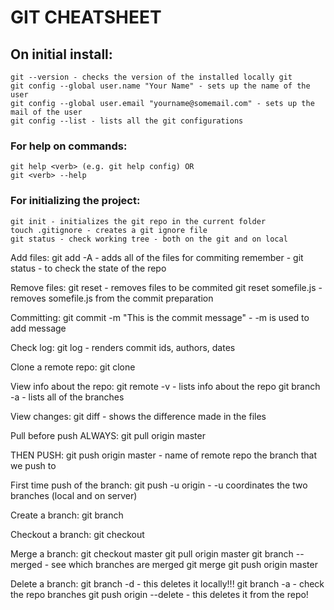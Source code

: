 # GIT CHEATSHEET

## On initial install:
	git --version - checks the version of the installed locally git
	git config --global user.name "Your Name" - sets up the name of the user
	git config --global user.email "yourname@somemail.com" - sets up the mail of the user
	git config --list - lists all the git configurations
	
### For help on commands:
	git help <verb> (e.g. git help config) OR 
	git <verb> --help 
	
### For initializing the project:
	git init - initializes the git repo in the current folder
	touch .gitignore - creates a git ignore file
	git status - check working tree - both on the git and on local 

Add files:
	git add -A - adds all of the files for commiting
	remember - git status - to check the state of the repo 
	
Remove files: 
	git reset - removes files to be commited 
	git reset somefile.js - removes somefile.js from the commit preparation
	
Committing:
	git commit -m "This is the commit message" - -m is used to add message
	
Check log:
	git log - renders commit ids, authors, dates
	
Clone a remote repo:
	git clone <url> <where to clone>

View info about the repo:
	git remote -v - lists info about the repo
	git branch -a - lists all of the branches

View changes:
	git diff - shows the difference made in the files
	
Pull before push ALWAYS:
	git pull origin master
	
THEN PUSH:
	git push origin master - <origin> name of remote repo <master> the branch that we push to 
	
First time push of the branch:
	git push -u origin <name of the branch> - -u coordinates the two branches (local and on server)
	
Create a branch:
	git branch <name of the branch>

Checkout a branch:
	git checkout <name of the branch>

Merge a branch:
	git checkout master
	git pull origin master
	git branch --merged - see which branches are merged 
	git merge <name of the branch you want to merge>
	git push origin master 

Delete a branch:
	git branch -d <name of the branch> - this deletes it locally!!!
	git branch -a - check the repo branches 
	git push origin --delete <name of the branch> - this deletes it from the repo!
